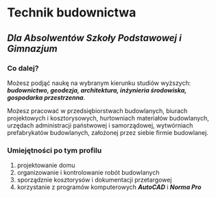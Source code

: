 # Technik budownictwa

## ***Dla Absolwentów Szkoły Podstawowej i Gimnazjum***

### Co dalej?
Możesz podjąć naukę na wybranym kierunku studiów wyższych: ***budownictwo, geodezja, architektura, inżynieria środowiska, gospodarka przestrzenna***.

Możesz pracować w przedsiębiorstwach budowlanych, biurach projektowych i kosztorysowych, hurtowniach materiałów budowlanych, urzędach administracji państwowej i samorządowej, wytwórniach prefabrykatów budowlanych, założonej przez siebie firmie budowlanej.

### Umiejętności po tym profilu
1. projektowanie domu
2. organizowanie i kontrolowanie robót budowlanych
3. sporządznie kosztorysów i dokumentacji przetargowej
4. korzystanie z programów komputerowych ***AutoCAD*** i ***Norma Pro***